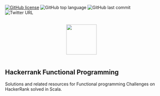 [![GitHub license](https://img.shields.io/github/license/Thomas-George-T/Hackerrank-Functional-Programming-Scala?style=plastic)](https://github.com/Thomas-George-T/Hackerrank-Functional-Programming-Scala/blob/master/LICENSE.md)
![GitHub top language](https://img.shields.io/github/languages/top/Thomas-George-T/Hackerrank-Functional-Programming-Scala?style=plastic)
![GitHub last commit](https://img.shields.io/github/last-commit/Thomas-George-T/Hackerrank-Functional-Programming-Scala?style=plastic)
![Twitter URL](https://img.shields.io/twitter/url?style=social&url=https%3A%2F%2Fgithub.com%2FThomas-George-T%2FHackerrank-Functional-Programming-Scala)

<p align="center">  
	<br>
	<a href="https://www.hackerrank.com/Thomas_George_T">
        <img height=100 src="https://d3keuzeb2crhkn.cloudfront.net/hackerrank/assets/styleguide/logo_wordmark-f5c5eb61ab0a154c3ed9eda24d0b9e31.svg"> 
    	</a>
	<br>
	<br>
</p>

## Hackerrank Functional Programming
Solutions and related resources for Functional programming Challenges on HackerRank solved in Scala.
